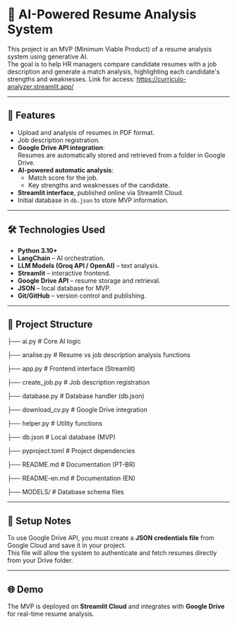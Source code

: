 # 🤖 AI-Powered Resume Analysis System

This project is an MVP (Minimum Viable Product) of a resume analysis system using generative AI.  
The goal is to help HR managers compare candidate resumes with a job description and generate a match analysis, highlighting each candidate's strengths and weaknesses.
Link for access: https://curriculo-analyzer.streamlit.app/

---

## 🚀 Features
- Upload and analysis of resumes in PDF format.  
- Job description registration.  
- **Google Drive API integration**:  
  Resumes are automatically stored and retrieved from a folder in Google Drive.  
- **AI-powered automatic analysis**:  
  - Match score for the job.  
  - Key strengths and weaknesses of the candidate.  
- **Streamlit interface**, published online via Streamlit Cloud.  
- Initial database in `db.json` to store MVP information.  

---

## 🛠️ Technologies Used
- **Python 3.10+**  
- **LangChain** – AI orchestration.  
- **LLM Models (Groq API / OpenAI)** – text analysis.  
- **Streamlit** – interactive frontend.  
- **Google Drive API** – resume storage and retrieval.  
- **JSON** – local database for MVP.  
- **Git/GitHub** – version control and publishing.  

---

## 📂 Project Structure

├── ai.py # Core AI logic

├── analise.py # Resume vs job description analysis functions

├── app.py # Frontend interface (Streamlit)

├── create_job.py # Job description registration

├── database.py # Database handler (db.json)

├── download_cv.py # Google Drive integration

├── helper.py # Utility functions

├── db.json # Local database (MVP)

├── pyproject.toml # Project dependencies

├── README.md # Documentation (PT-BR)

├── README-en.md # Documentation (EN)

├── MODELS/ # Database schema files

---

## 🔑 Setup Notes
To use Google Drive API, you must create a **JSON credentials file** from Google Cloud and save it in your project.  
This file will allow the system to authenticate and fetch resumes directly from your Drive folder.  

---

## 🌐 Demo
The MVP is deployed on **Streamlit Cloud** and integrates with **Google Drive** for real-time resume analysis.  
